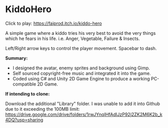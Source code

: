 # KiddoHero
Click to play: https://faiprod.itch.io/kiddo-hero

A simple game where a kiddo tries his very best to avoid the very things which he fears in his life. i.e. Anger, Vegetable, Failure & Insects.

Left/Right arrow keys to control the player movement. Spacebar to dash.

**Summary:**
- I designed the avatar, enemy sprites and background using Gimp.
- Self sourced copyright-free music and integrated it into the game.
- Coded using C# and Unity 2D Game Engine to produce a working PC-compatible 2D Game.

**If intending to clone:**

Download the additional "Library" folder. I was unable to add it into Github due to it exceeding the 100MB limit:
https://drive.google.com/drive/folders/1rwJYnqIHfAdIJzP92j2ZK2M6K2b_k4DQ?usp=sharing

